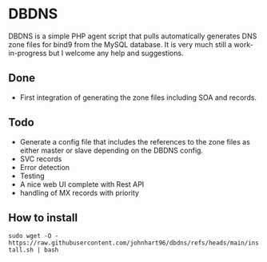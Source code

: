 # DBDNS
DBDNS is a simple PHP agent script that pulls automatically generates DNS zone files for bind9 from the MySQL database.
It is very much still a work-in-progress but I welcome any help and suggestions.

## Done
* First integration of generating the zone files including SOA and records.

## Todo
* Generate a config file that includes the references to the zone files as either master or slave depending on the DBDNS config.
* SVC records
* Error detection
* Testing
* A nice web UI complete with Rest API
* handling of MX records with priority 

## How to install

 `sudo wget -O - https://raw.githubusercontent.com/johnhart96/dbdns/refs/heads/main/install.sh | bash`
